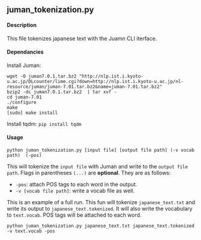 

## juman_tokenization.py

#### Description

This file tokenizes japanese text with the Juamn CLI iterface. 

#### Dependancies

Install Juman:

```
wget -O juman7.0.1.tar.bz2 "http://nlp.ist.i.kyoto-u.ac.jp/DLcounter/lime.cgi?down=http://nlp.ist.i.kyoto-u.ac.jp/nl-resource/juman/juman-7.01.tar.bz2&name=juman-7.01.tar.bz2"
bzip2 -dc juman7.0.1.tar.bz2  | tar xvf -
cd juman-7.01
./configure
make
[sudo] make install
```

Install tqdm: `pip install tqdm`



#### Usage

```
python juman_tokenization.py [input file] [output file path] (-v vocab path)  (-pos)
```

This will tokenize the `input file` with Juman and write to the `output file path`. Flags in parentheses `(...)` are **optional**. They are as follows:

* `-pos`: attach POS tags to each word in the output.
* `-v [vocab file path]`: write a vocab file as well.

This is an example of a full run. This fun will tokenize `japanese_text.txt` and write its output to `japanese_text.tokenized`. It will also write the vocabulary to `text.vocab`. POS tags will be attached to each word.


```
python juman_tokenization.py japanese_text.txt japanese_text.tokenized -v text.vocab -pos
```

